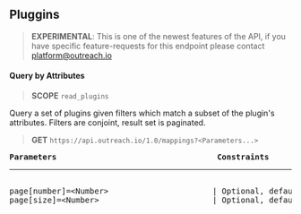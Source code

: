 Pluggins
--------

> **EXPERIMENTAL**: This is one of the newest features of the API, if you have specific feature-requests for this endpoint please contact platform@outreach.io

#### Query by Attributes

> **SCOPE** `read_plugins`

Query a set of plugins given filters which match a subset of the plugin's attributes.  Filters are conjoint, result set is paginated.

> **GET** `https://api.outreach.io/1.0/mappings?<Parameters...>`

<pre>
<b>Parameters</b>                                  <b>Constraints</b>
<hr/>
page[number]=&lt;Number&gt;                      | Optional, default: 1.
page[size]=&lt;Number&gt;                        | Optional, default: 50, maximum: 50.
</pre>
